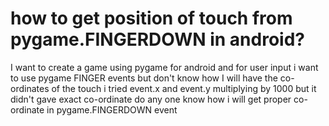 
# how to get position of touch from pygame.FINGERDOWN in android?

I want to create a game using pygame for android and for user input i want to use pygame FINGER events but don't know how I will have the co-ordinates of the touch i tried event.x and event.y multiplying by 1000 but it didn't gave exact co-ordinate do any one know how i will get proper co-ordinate in pygame.FINGERDOWN event

        